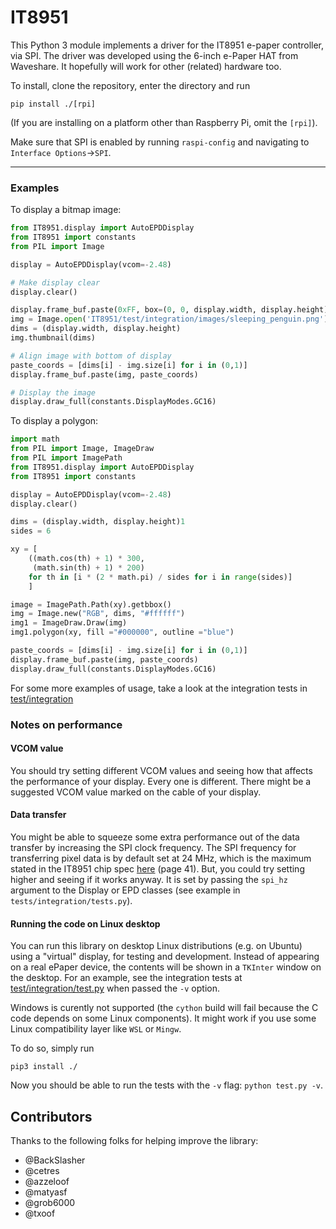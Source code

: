 # IT8951

This Python 3 module implements a driver for the IT8951 e-paper controller, via SPI.
The driver was developed using the 6-inch e-Paper HAT from Waveshare. It hopefully will work for
other (related) hardware too.

To install, clone the repository, enter the directory and run
```
pip install ./[rpi]
```

(If you are installing on a platform other than Raspberry Pi, omit the `[rpi]`).

Make sure that SPI is enabled by running `raspi-config` and navigating to `Interface Options`→`SPI`.

---

### Examples

To display a bitmap image:

```python
from IT8951.display import AutoEPDDisplay
from IT8951 import constants
from PIL import Image

display = AutoEPDDisplay(vcom=-2.48)

# Make display clear
display.clear()

display.frame_buf.paste(0xFF, box=(0, 0, display.width, display.height))
img = Image.open('IT8951/test/integration/images/sleeping_penguin.png')
dims = (display.width, display.height)
img.thumbnail(dims)

# Align image with bottom of display
paste_coords = [dims[i] - img.size[i] for i in (0,1)]
display.frame_buf.paste(img, paste_coords)

# Display the image
display.draw_full(constants.DisplayModes.GC16)
```

To display a polygon:

```python
import math
from PIL import Image, ImageDraw
from PIL import ImagePath
from IT8951.display import AutoEPDDisplay
from IT8951 import constants

display = AutoEPDDisplay(vcom=-2.48)
display.clear()

dims = (display.width, display.height)1
sides = 6

xy = [
    ((math.cos(th) + 1) * 300,
     (math.sin(th) + 1) * 200)
    for th in [i * (2 * math.pi) / sides for i in range(sides)]
    ]

image = ImagePath.Path(xy).getbbox()
img = Image.new("RGB", dims, "#ffffff")
img1 = ImageDraw.Draw(img)
img1.polygon(xy, fill ="#000000", outline ="blue")

paste_coords = [dims[i] - img.size[i] for i in (0,1)]
display.frame_buf.paste(img, paste_coords)
display.draw_full(constants.DisplayModes.GC16)
```

For some more examples of usage, take a look at the integration tests in [test/integration](test/integration)

### Notes on performance

#### VCOM value

You should try setting different VCOM values and seeing how that affects the performance of your display. Every
one is different. There might be a suggested VCOM value marked on the cable of your display.

#### Data transfer

You might be able to squeeze some extra performance out of the data transfer by increasing the SPI
clock frequency.
The SPI frequency for transferring pixel data is by default set at 24 MHz, which is the maximum
stated in the IT8951 chip spec [here](https://www.waveshare.com/w/upload/1/18/IT8951_D_V0.2.4.3_20170728.pdf)
(page 41).
But, you could try setting higher and seeing if it works anyway.
It is set by passing the `spi_hz` argument to the Display or EPD classes (see example in `tests/integration/tests.py`).

#### Running the code on Linux desktop

You can run this library on desktop Linux distributions (e.g. on Ubuntu) using a "virtual" display, for testing and development. Instead of appearing on a real ePaper device, the contents will be shown in a `TKInter` window on the desktop. For an example, see the integration tests at [test/integration/test.py](https://github.com/GregDMeyer/IT8951/blob/master/test/integration/test.py) when passed the `-v` option.

Windows is curently not supported (the `cython` build will fail because the C code depends on some Linux components). It might work if you use some Linux compatibility layer like `WSL` or `Mingw`.

To do so, simply run

```
pip3 install ./
```

Now you should be able to run the tests with the `-v` flag: `python test.py -v`.

## Contributors

Thanks to the following folks for helping improve the library:

 - @BackSlasher
 - @cetres
 - @azzeloof
 - @matyasf
 - @grob6000
 - @txoof
